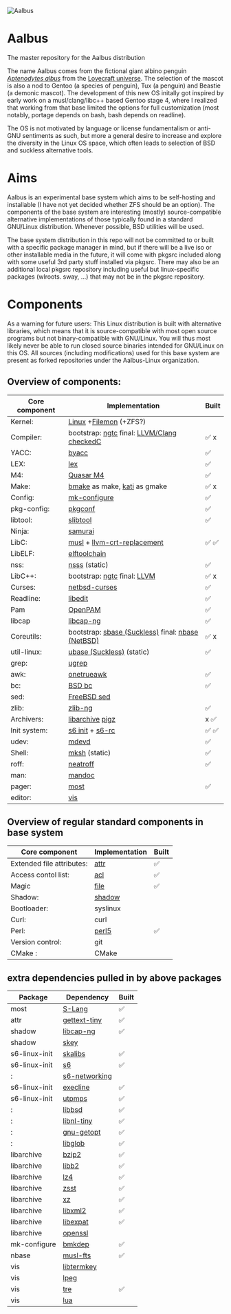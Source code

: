 ![Aalbus](https://static.wikia.nocookie.net/lovecraft/images/1/16/Albp3.jpg)

# Aalbus
The master repository for the Aalbus distribution

The name Aalbus comes from the fictional giant albino penguin [*Aptenodytes albus*](https://lovecraft.fandom.com/wiki/Albino_penguin) from the [Lovecraft universe](https://en.wikipedia.org/wiki/Lovecraftian_horror). The selection of the mascot is also a nod to Gentoo (a species of penguin), Tux (a penguin) and Beastie (a demonic mascot).
The development of this new OS initally got inspired by early work on a musl/clang/libc++ based Gentoo stage 4, where I realized that working from that base limited the options for full customization (most notably, portage depends on bash, bash depends on readline).

The OS is not motivated by language or license fundamentalism or anti-GNU sentiments as such, but more a general desire to increase and explore the diversity in the Linux OS space, which often leads to selection of BSD and suckless alternative tools.


# Aims
Aalbus is an experimental base system which aims to be self-hosting and installable (I have not yet decided whether ZFS should be an option). The components of the base system are interesting (mostly) source-compatible alternative implementations of those typically found in a standard GNU/Linux distribution. Whenever possible, BSD utilities will be used.

The base system distribution in this repo will not be committed to or built with a specific package manager in mind, but if there will be a live iso or other installable media in the future, it will come with pkgsrc included along with some useful 3rd party stuff installed via pkgsrc. There may also be an additional local pkgsrc repository including useful but linux-specific packages (wlroots. sway, ...) that may not be in the pkgsrc repository. 


# Components
As a warning for future users: This Linux distribution is built with alternative libraries, which means that it is source-compatible with most open source programs but not binary-compatible with GNU/Linux. You will thus most likely never be able to run closed source binaries intended for GNU/Linux on this OS. All sources (including modifications) used for this base system are present as forked repositories under the Aalbus-Linux organization. 

## Overview of components:
Core component | Implementation | Built
------------ | ------------- | -------------
Kernel: | [Linux](https://github.com/Aalbus-linux/linux) +[Filemon](https://github.com/Aalbus-linux/filemon-linux) (+ZFS?) | 
Compiler: | bootstrap: [ngtc](https://github.com/Aalbus-linux/ngtc) final: [LLVM/Clang checkedC](https://github.com/Aalbus-linux/checkedc-clang) |  ✅ x
YACC: | [byacc](https://github.com/Aalbus-linux/byacc-snapshots) | ✅ 
LEX:  | [lex](https://github.com/Aalbus-linux/lex) |  ✅ 
M4: | [Quasar M4](https://github.com/Aalbus-linux/Quasar-m4-mirror-) |  ✅ 
Make: | [bmake](https://github.com/Aalbus-linux/bmake) as make, [kati](https://github.com/Aalbus-linux/kati) as gmake | ✅ x
Config: | [mk-configure](https://github.com/Aalbus-linux/mk-configure) | ✅ 
pkg-config: | [pkgconf](https://github.com/Aalbus-linux/pkgconf) | ✅ 
libtool: | [slibtool](https://github.com/Aalbus-linux/slibtool) |  ✅
Ninja: | [samurai](https://github.com/Aalbus-linux/samurai) | 
LibC: | [musl](https://github.com/Aalbus-linux/musl) + [llvm-crt-replacement](https://github.com/Aalbus-linux/llvm-crt-replacement) |  ✅   ✅ 
LibELF: | [elftoolchain](https://github.com/Aalbus-linux/elftoolchain) | 
nss: | [nsss](https://github.com/Aalbus-linux/nsss) (static) |   ✅ 
LibC++: | bootstrap: [ngtc](https://github.com/Aalbus-linux/ngtc) final: [LLVM](https://github.com/Aalbus-linux/checkedc-clang) |  ✅  x
Curses: | [netbsd-curses](https://github.com/Aalbus-linux/netbsd-curses) |   ✅ 
Readline: | [libedit](https://github.com/Aalbus-linux/libedit) |  ✅
Pam | [OpenPAM](https://github.com/Aalbus-linux/OpenPAM) | ✅
libcap | [libcap-ng](https://github.com/Aalbus-linux/libcap-ng) | ✅
Coreutils: | bootstrap: [sbase (Suckless)]() final: [nbase (NetBSD)](https://github.com/Aalbus-linux/nbase)  | ✅ x
util-linux: | [ubase (Suckless)](https://github.com/Aalbus-linux/ubase) (static) | ✅
grep: | [ugrep](https://github.com/Aalbus-linux/ugrep) | 
awk: | [onetrueawk](https://github.com/Aalbus-linux/awk) | ✅ 
bc: | [BSD bc](https://github.com/Aalbus-linux/bc) | ✅ 
sed: | [FreeBSD sed](https://github.com/Aalbus-linux/freebsd-sed-linux) | 
zlib: | [zlib-ng](https://github.com/Aalbus-linux/zlib-ng) | ✅ 
Archivers: | [libarchive](https://github.com/Aalbus-linux/libarchive) [pigz](https://github.com/Aalbus-linux/pigz) | x ✅
Init system: | [s6 init](https://github.com/Aalbus-linux/s6-linux-init) + [s6-rc](https://github.com/Aalbus-linux/s6-linux-init) | ✅ ✅ 
udev: | [mdevd](https://github.com/Aalbus-linux/mdevd) |  ✅ 
Shell: | [mksh](https://github.com/Aalbus-linux/mksh) (static) | ✅ 
roff: | [neatroff](https://github.com/Aalbus-linux/neatroff) | ✅
man: | [mandoc](https://github.com/Aalbus-linux/mandoc-mirror) | 
pager: | [most](https://github.com/Aalbus-linux/most-pager) | ✅ 
editor: | [vis](https://github.com/Aalbus-linux/vis) | 


## Overview of regular standard components in base system
Core component | Implementation | Built
------------ | ------------- | -------------
Extended file attributes: | [attr](https://github.com/Aalbus-linux/attr) |   ✅ 
Access contol list: | [acl](https://github.com/Aalbus-linux/acl) |  ✅ 
Magic | [file](https://github.com/Aalbus-linux/file) |  ✅
Shadow: | [shadow](https://github.com/Aalbus-linux/shadow) | 
Bootloader: | syslinux | 
Curl: | curl | 
Perl: | [perl5](https://github.com/Aalbus-linux/perl5) | ✅
Version control: | git | 
CMake : | CMake | 

## extra dependencies pulled in by above packages
Package | Dependency | Built
------------ | ------------- | -------------
most | [S-Lang](https://github.com/Aalbus-linux/S-Lang) |   ✅ 
attr | [gettext-tiny](https://github.com/Aalbus-linux/gettext-tiny) |  ✅ 
shadow | [libcap-ng](https://github.com/Aalbus-linux/libcap-ng) | ✅
shadow | [skey](https://github.com/Aalbus-linux/skey) | 
s6-linux-init | [skalibs](https://github.com/Aalbus-linux/skalibs) |   ✅ 
s6-linux-init | [s6](https://github.com/Aalbus-linux/s6) | ✅
: | [s6-networking](https://github.com/Aalbus-linux/s6-networking) | 
s6-linux-init | [execline](https://github.com/Aalbus-linux/execline) |    ✅ 
s6-linux-init | [utpmps](https://github.com/Aalbus-linux/utmps) |   ✅ 
: | [libbsd](https://github.com/Aalbus-linux/libbsd) | ✅
: | [libnl-tiny](https://github.com/Aalbus-linux/libnl-tiny) |  ✅ 
: | [gnu-getopt](https://github.com/Aalbus-linux/gnu-getopt) |  ✅ 
: | [libglob](https://github.com/Aalbus-linux/libglob) | ✅
libarchive | [bzip2](https://github.com/Aalbus-linux/bzip2) | ✅ 
libarchive | [libb2](https://github.com/Aalbus-linux/libb2) | ✅
libarchive | [lz4](https://github.com/Aalbus-linux/lz4) | ✅
libarchive | [zsst](https://github.com/Aalbus-linux/zstd) | ✅
libarchive | [xz](https://github.com/Aalbus-linux/xz) | ✅
libarchive | [libxml2](https://github.com/Aalbus-linux/libxml2) | ✅
libarchive | [libexpat](https://github.com/Aalbus-linux/libexpat) | ✅
libarchive | [openssl](https://github.com/Aalbus-linux/openssl) |
mk-configure | [bmkdep](https://github.com/Aalbus-linux/bmkdep) | ✅ 
nbase | [musl-fts](https://github.com/Aalbus-linux/musl-fts) | ✅
vis | [libtermkey](https://github.com/Aalbus-linux/libtermkey) |
vis | [lpeg](https://github.com/Aalbus-linux/lpeg) |
vis | [tre](https://github.com/Aalbus-linux/tre) | ✅
vis | [lua](https://github.com/Aalbus-linux/lua) | 
